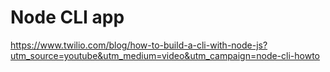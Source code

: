 # Node CLI app

https://www.twilio.com/blog/how-to-build-a-cli-with-node-js?utm_source=youtube&utm_medium=video&utm_campaign=node-cli-howto